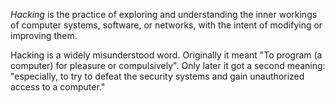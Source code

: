 _Hacking_ is the practice of exploring and understanding the inner workings of computer systems, software, or networks, with the intent of modifying or improving them.

Hacking is a widely misunderstood word. Originally it meant "To program (a computer) for pleasure or compulsively". Only later it got a second meaning: "especially, to try to defeat the security systems and gain unauthorized access to a computer."
